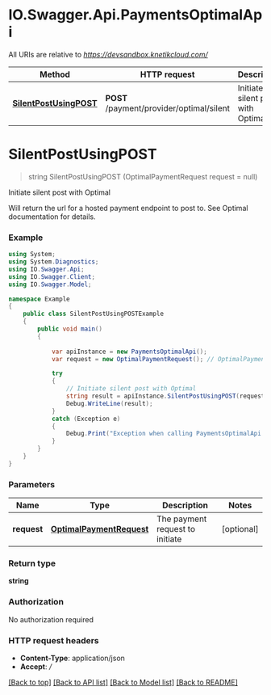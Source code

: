 # IO.Swagger.Api.PaymentsOptimalApi

All URIs are relative to *https://devsandbox.knetikcloud.com/*

Method | HTTP request | Description
------------- | ------------- | -------------
[**SilentPostUsingPOST**](PaymentsOptimalApi.md#silentpostusingpost) | **POST** /payment/provider/optimal/silent | Initiate silent post with Optimal


<a name="silentpostusingpost"></a>
# **SilentPostUsingPOST**
> string SilentPostUsingPOST (OptimalPaymentRequest request = null)

Initiate silent post with Optimal

Will return the url for a hosted payment endpoint to post to. See Optimal documentation for details.

### Example
```csharp
using System;
using System.Diagnostics;
using IO.Swagger.Api;
using IO.Swagger.Client;
using IO.Swagger.Model;

namespace Example
{
    public class SilentPostUsingPOSTExample
    {
        public void main()
        {
            
            var apiInstance = new PaymentsOptimalApi();
            var request = new OptimalPaymentRequest(); // OptimalPaymentRequest | The payment request to initiate (optional) 

            try
            {
                // Initiate silent post with Optimal
                string result = apiInstance.SilentPostUsingPOST(request);
                Debug.WriteLine(result);
            }
            catch (Exception e)
            {
                Debug.Print("Exception when calling PaymentsOptimalApi.SilentPostUsingPOST: " + e.Message );
            }
        }
    }
}
```

### Parameters

Name | Type | Description  | Notes
------------- | ------------- | ------------- | -------------
 **request** | [**OptimalPaymentRequest**](OptimalPaymentRequest.md)| The payment request to initiate | [optional] 

### Return type

**string**

### Authorization

No authorization required

### HTTP request headers

 - **Content-Type**: application/json
 - **Accept**: */*

[[Back to top]](#) [[Back to API list]](../README.md#documentation-for-api-endpoints) [[Back to Model list]](../README.md#documentation-for-models) [[Back to README]](../README.md)


